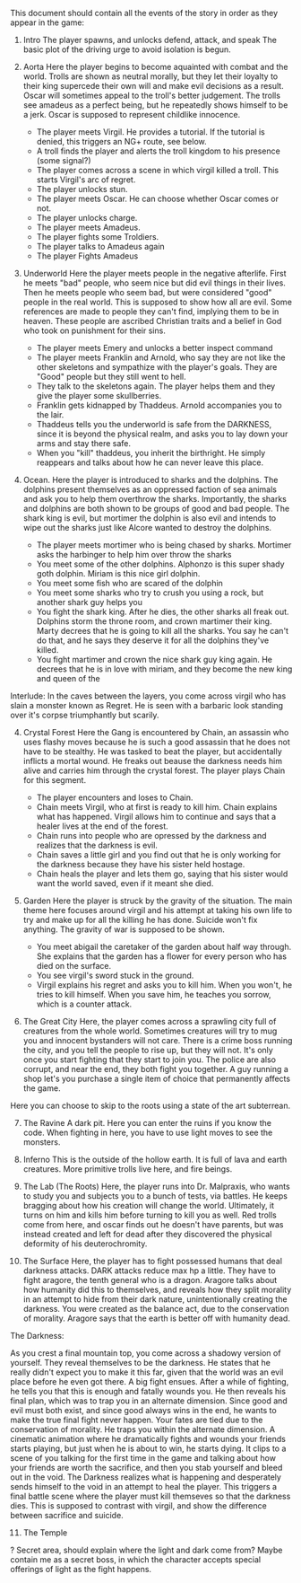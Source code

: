 This document should contain all the events of the story in order as they appear in the game:

1. Intro
  The player spawns, and unlocks defend, attack, and speak
  The basic plot of the driving urge to avoid isolation is begun.

2. Aorta
   Here the player begins to become aquainted with combat and the world. Trolls are shown as neutral morally, but they let their loyalty to their king supercede their own will and make evil decisions as a result. Oscar will sometimes appeal to the troll's better judgement. The trolls see amadeus as a perfect being, but he repeatedly shows himself to be a jerk. Oscar is supposed to represent childlike innocence.

   - The player meets Virgil. He provides a tutorial. If the tutorial is denied, this triggers an NG+ route, see below.
   - A troll finds the player and alerts the troll kingdom to his presence (some signal?)
   - The player comes across a scene in which virgil killed a troll. This starts Virgil's arc of regret.
   - The player unlocks stun.
   - The player meets Oscar. He can choose whether Oscar comes or not.
   - The player unlocks charge.
   - The player meets Amadeus.
   - The player fights some Troldiers.
   - The player talks to Amadeus again
   - The player Fights Amadeus

3. Underworld
   Here the player meets people in the negative afterlife. First he meets "bad" people, who seem nice but did evil things in their lives. Then he meets people who seem bad, but were considered "good" people in the real world. This is supposed to show how all are evil. Some references are made to people they can't find, implying them to be in heaven. These people are ascribed Christian traits and a belief in God who took on punishment for their sins.

   - The player meets Emery and unlocks a better inspect command
   - The player meets Franklin and Arnold, who say they are not like the other skeletons and sympathize with the player's goals. They are "Good" people but they still went to hell.
   - They talk to the skeletons again. The player helps them and they give the player some skullberries.
   - Franklin gets kidnapped by Thaddeus. Arnold accompanies you to the lair.
   - Thaddeus tells you the underworld is safe from the DARKNESS, since it is beyond the physical realm, and asks you to lay down your arms and stay there safe.
   - When you "kill" thaddeus, you inherit the birthright. He simply reappears and talks about how he can never leave this place.

3. Ocean.
   Here the player is introduced to sharks and the dolphins. The dolphins present themselves as an oppressed faction of sea animals and ask you to help them overthrow the sharks. Importantly, the sharks and dolphins are both shown to be groups of good and bad people. The shark king is evil, but mortimer the dolphin is also evil and intends to wipe out the sharks just like Alcore wanted to destroy the dolphins.

   - The player meets mortimer who is being chased by sharks. Mortimer asks the harbinger to help him over throw the sharks
   - You meet some of the other dolphins. Alphonzo is this super shady goth dolphin. Miriam is this nice girl dolphin.
   - You meet some fish who are scared of the dolphin
   - You meet some sharks who try to crush you using a rock, but another shark guy helps you
   - You fight the shark king. After he dies, the other sharks all freak out. Dolphins storm the throne room, and crown martimer their king. Marty decrees that he is going to kill all the sharks. You say he can't do that, and he says they deserve it for all the dolphins they've killed. 
   - You fight martimer and crown the nice shark guy king again. He decrees that he is in love with miriam, and they become the new king and queen of the 

Interlude:
In the caves between the layers, you come across virgil who has slain a monster known as Regret. He is seen with a barbaric look standing over it's corpse triumphantly but scarily.

4. Crystal Forest
   Here the Gang is encountered by Chain, an assassin who uses flashy moves because he is such a good assassin that he does not have to be stealthy. He was tasked to beat the player, but accidentally inflicts a mortal wound. He freaks out beause the darkness needs him alive and carries him through the crystal forest. The player plays Chain for this segment.

   - The player encounters and loses to Chain.
   - Chain meets Virgil, who at first is ready to kill him. Chain explains what has happened. Virgil allows him to continue and says that a healer lives at the end of the forest.
   - Chain runs into people who are opressed by the darkness and realizes that the darkness is evil.
   - Chain saves a little girl and you find out that he is only working for the darkness because they have his sister held hostage.
   - Chain heals the player and lets them go, saying that his sister would want the world saved, even if it meant she died.

5. Garden
   Here the player is struck by the gravity of the situation. The main theme here focuses around virgil and his attempt at taking his own life to try and make up for all the killing he has done. Suicide won't fix anything. The gravity of war is supposed to be shown.

   - You meet abigail the caretaker of the garden about half way through. She explains that the garden has a flower for every person who has died on the surface.
   - You see virgil's sword stuck in the ground.
   - Virgil explains his regret and asks you to kill him. When you won't, he tries to kill himself. When you save him, he teaches you sorrow, which is a counter attack.

6. The Great City
   Here, the player comes across a sprawling city full of creatures from the whole world. Sometimes creatures will try to mug you and innocent bystanders will not care. There is a crime boss running the city, and you tell the people to rise up, but they will not. It's only once you start fighting that they start to join you. The police are also corrupt, and near the end, they both fight you together. A guy running a shop let's you purchase a single item of choice that permanently affects the game.

Here you can choose to skip to the roots using a state of the art subterrean.

7. The Ravine
   A dark pit. Here you can enter the ruins if you know the code. When fighting in here, you have to use light moves to see the monsters.

8. Inferno
   This is the outside of the hollow earth. It is full of lava and earth creatures. More primitive trolls live here, and fire beings.

9. The Lab (The Roots)
   Here, the player runs into Dr. Malpraxis, who wants to study you and subjects you to a bunch of tests, via battles. He keeps bragging about how his creation will change the world. Ultimately, it turns on him and kills him before turning to kill you as well. Red trolls come from here, and oscar finds out he doesn't have parents, but was instead created and left for dead after they discovered the physical deformity of his deuterochromity.

10. The Surface
    Here, the player has to fight possessed humans that deal darkness attacks. DARK attacks reduce max hp a little. They have to fight aragore, the tenth general who is a dragon. Aragore talks about how humanity did this to themselves, and reveals how they split morality in an attempt to hide from their dark nature, unintentionally creating the darkness. You were created as the balance act, due to the conservation of morality. Aragore says that the earth is better off with humanity dead.

The Darkness:

As you crest a final mountain top, you come across a shadowy version of yourself. They reveal themselves to be the darkness. He states that he really didn't expect you to make it this far, given that the world was an evil place before he even got there. A big fight ensues. After a while of fighting, he tells you that this is enough and fatally wounds you. He then reveals his final plan, which was to trap you in an alternate dimension. Since good and evil must both exist, and since good always wins in the end, he wants to make the true final fight never happen. Your fates are tied due to the conservation of morality. He traps you within the alternate dimension. A cinematic animation where he dramatically fights and wounds your friends starts playing, but just when he is about to win, he starts dying. It clips to a scene of you talking for the first time in the game and talking about how your friends are worth the sacrifice, and then you stab yourself and bleed out in the void. The Darkness realizes what is happening and desperately sends himself to the void in an attempt to heal the player. This triggers a final battle scene where the player must kill themseves so that the darkness dies. This is supposed to contrast with virgil, and show the difference between sacrifice and suicide.

11. The Temple

? Secret area, should explain where the light and dark come from?
Maybe contain me as a secret boss, in which the character accepts special offerings of light as the fight happens.
